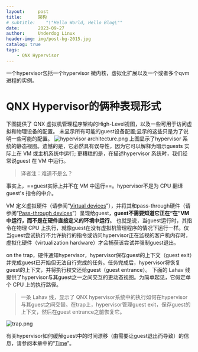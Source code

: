 ```yaml
---
layout:     post
title:      架构
# subtitle:    "\"Hello World, Hello Blog\""
date:       2023-09-27
author:     Underdog Linux
header-img: img/post-bg-2015.jpg
catalog: true
tags:
    - QNX Hypervisor 
---
```


一个hypervisor包括一个hypervisor 微内核，虚拟化扩展以及一个或者多个qvm 进程的实例。

# QNX Hypervisor的俩种表现形式
下图提供了 QNX 虚拟机管理程序架构的High-Level视图，以及一些可用于访问虚拟和物理设备的配置。
未显示所有可能的guest设备配置;显示的这些只是为了说明一些可能的配置。
![hypervisor architecture.png](https://note.youdao.com/yws/res/3/WEBRESOURCE760ab5d1f84ae285e1e52598ba43de23)
上图显示了hypervisor 系统的静态视图。遗憾的是，它必然具有误导性，因为它可以解释为暗示guests 实际上在 VM 或主机系统中运行;
更糟糕的是，在描述hypervisor 系统时，我们经常说guest 在 VM 中运行。
> 译者注：难道不是么？

事实上，==guest实际上并不在 VM 中运行==。hypervisor不是为 CPU 翻译guest's 指令的中介。

VM 定义虚拟硬件（请参阅“[Virtual devices](http://www.qnx.com/developers/docs/7.1/com.qnx.doc.hypervisor.user/topic/virt/vdevs.html)”），并将其和pass-through硬件（请参阅“[Pass-through devices](http://www.qnx.com/developers/docs/7.1/com.qnx.doc.hypervisor.user/topic/virt/pdevs.html#pdevs__pass)”）呈现给guest，**guest不需要知道它正在“在”VM 中运行，而不是在硬件直接定义的环境中运行**。
也就是说，当guest运行时，其指令在物理 CPU 上执行，就像guest在没有虚拟机管理程序的情况下运行一样。仅当guest尝试执行不允许执行的指令或访问hypervisor正在监视的客户机内存时，虚拟化硬件（virtualization hardware）才会捕获该尝试并强制guest退出。

on the trap，硬件通知hypervisor，hypervisor保存guest的上下文（guest exit）并完成guest已开始但无法自行完成的任务。任务完成后，hypervisor将恢复guest的上下文，并将执行权交还给guest（guest entrance）。
下面的 Lahav 线提供了hypervisor与其guest之一之间交互的更动态视图。为简单起见，它假定单个 CPU 上的执行路径。
> 一条 Lahav 线，显示了 QNX hypervisor系统中的执行如何在hypervisor与其guest之间交替。在trap上，hypervisor管理guest exit，保存guest的上下文，然后在guest entrance之前恢复它。

![trap.png](https://note.youdao.com/yws/res/3/WEBRESOURCE37c7f32ee5b60e4c8606fb180c7a1d53)

有关hypervisor如何缓解guest中的时间漂移（由需要让guest退出而导致）的信息，请参阅本章中的“[Time](http://www.qnx.com/developers/docs/7.1/com.qnx.doc.hypervisor.user/topic/virt/time.html)”。

